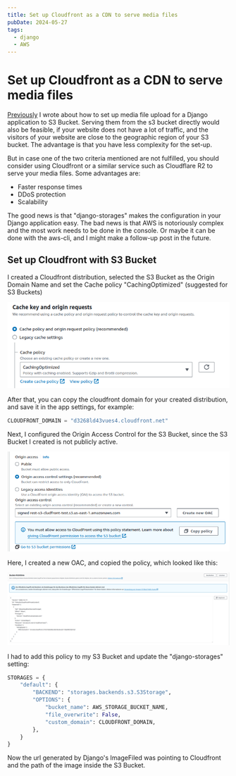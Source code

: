 ```yaml
---
title: Set up Cloudfront as a CDN to serve media files
pubDate: 2024-05-27
tags:
  - django
  - AWS
---
```


# Set up Cloudfront as a CDN to serve media files

[Previously](/TIL/2024-05-24-media-upload-to-s3-bucket.md) I wrote about how to set up media file upload for a Django application to S3 Bucket.
Serving them from the s3 bucket directly would also be feasible, if your website does not have a lot of traffic, and the visitors of your website are close to the geographic region of your S3 bucket.
The advantage is that you have less complexity for the set-up.

But in case one of the two criteria mentioned are not fulfilled, you should consider using Cloudfront or a similar service such as Cloudflare R2 to serve your media files.
Some advantages are:

* Faster response times
* DDoS protection
* Scalability

The good news is that "django-storages" makes the configuration in your Django application easy.
The bad news is that AWS is notoriously complex and the most work needs to be done in the console.
Or maybe it can be done with the aws-cli, and I might make a follow-up post in the future.

## Set up Cloudfront with S3 Bucket

I created a Cloudfront distribution, selected the S3 Bucket as the Origin Domain Name and set the Cache policy "CachingOptimized" (suggested for S3 Buckets)

![img.png](/media/TIL/2024-05-27-serve-media-files-from-s3-bucket-through-cloudfront/img.png)

After that, you can copy the cloudfront domain for your created distribution, and save it in the app settings, for example:

```python
CLOUDFRONT_DOMAIN = "d3268ld43vues4.cloudfront.net"
```

Next, I configured the Origin Access Control for the S3 Bucket, since the S3 Bucket I created is not publicly active.

![img_1.png](/media/TIL/2024-05-27-serve-media-files-from-s3-bucket-through-cloudfront/img_1.png)

Here, I created a new OAC, and copied the policy, which looked like this:

![img_2.png](/media/TIL/2024-05-27-serve-media-files-from-s3-bucket-through-cloudfront/img_2.png)

I had to add this policy to my S3 Bucket and update the "django-storages" setting:

```python
STORAGES = {
    "default": {
        "BACKEND": "storages.backends.s3.S3Storage",
        "OPTIONS": {
            "bucket_name": AWS_STORAGE_BUCKET_NAME,
            "file_overwrite": False,
            "custom_domain": CLOUDFRONT_DOMAIN,
        },
    }
}
```

Now the url generated by Django's ImageFiled was pointing to Cloudfront and the path of the image inside the S3 Bucket.
